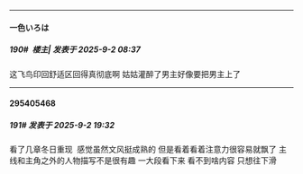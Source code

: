 ﻿
*****

####  一色いろは  
##### 190#         楼主| 发表于 2025-9-2 08:37

这飞鸟印回舒适区回得真彻底啊
姑姑灌醉了男主好像要把男主上了


*****

####  295405468  
##### 191#       发表于 2025-9-2 19:32

看了几章冬日重现  感觉虽然文风挺成熟的 但是看着看着注意力很容易就飘了 主线和主角之外的人物描写不是很有趣 一大段看下来 看不到啥内容 只想往下滑

